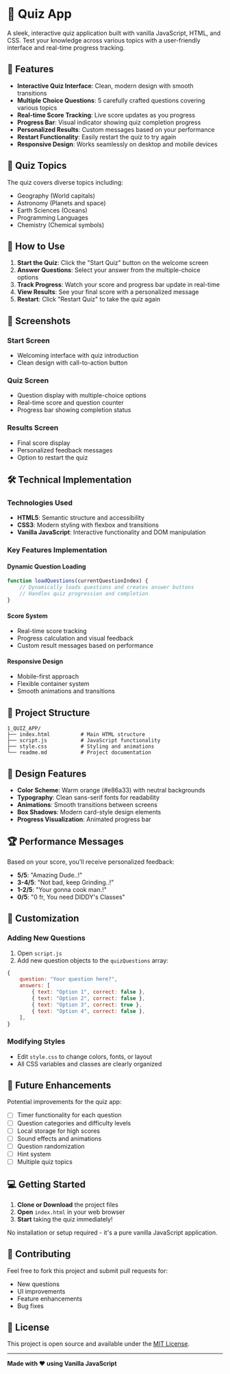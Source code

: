 # 🧠 Quiz App

A sleek, interactive quiz application built with vanilla JavaScript, HTML, and CSS. Test your knowledge across various topics with a user-friendly interface and real-time progress tracking.

## 🌟 Features

- **Interactive Quiz Interface**: Clean, modern design with smooth transitions
- **Multiple Choice Questions**: 5 carefully crafted questions covering various topics
- **Real-time Score Tracking**: Live score updates as you progress
- **Progress Bar**: Visual indicator showing quiz completion progress
- **Personalized Results**: Custom messages based on your performance
- **Restart Functionality**: Easily restart the quiz to try again
- **Responsive Design**: Works seamlessly on desktop and mobile devices

## 🎯 Quiz Topics

The quiz covers diverse topics including:
- Geography (World capitals)
- Astronomy (Planets and space)
- Earth Sciences (Oceans)
- Programming Languages
- Chemistry (Chemical symbols)

## 🚀 How to Use

1. **Start the Quiz**: Click the "Start Quiz" button on the welcome screen
2. **Answer Questions**: Select your answer from the multiple-choice options
3. **Track Progress**: Watch your score and progress bar update in real-time
4. **View Results**: See your final score with a personalized message
5. **Restart**: Click "Restart Quiz" to take the quiz again

## 📱 Screenshots

### Start Screen
- Welcoming interface with quiz introduction
- Clean design with call-to-action button

### Quiz Screen
- Question display with multiple-choice options
- Real-time score and question counter
- Progress bar showing completion status

### Results Screen
- Final score display
- Personalized feedback messages
- Option to restart the quiz

## 🛠️ Technical Implementation

### Technologies Used
- **HTML5**: Semantic structure and accessibility
- **CSS3**: Modern styling with flexbox and transitions
- **Vanilla JavaScript**: Interactive functionality and DOM manipulation

### Key Features Implementation

#### Dynamic Question Loading
```javascript
function loadQuestions(currentQuestionIndex) {
    // Dynamically loads questions and creates answer buttons
    // Handles quiz progression and completion
}
```

#### Score System
- Real-time score tracking
- Progress calculation and visual feedback
- Custom result messages based on performance

#### Responsive Design
- Mobile-first approach
- Flexible container system
- Smooth animations and transitions

## 📁 Project Structure

```
1_QUIZ_APP/
├── index.html          # Main HTML structure
├── script.js           # JavaScript functionality
├── style.css           # Styling and animations
└── readme.md           # Project documentation
```

## 🎨 Design Features

- **Color Scheme**: Warm orange (#e86a33) with neutral backgrounds
- **Typography**: Clean sans-serif fonts for readability
- **Animations**: Smooth transitions between screens
- **Box Shadows**: Modern card-style design elements
- **Progress Visualization**: Animated progress bar

## 🏆 Performance Messages

Based on your score, you'll receive personalized feedback:
- **5/5**: "Amazing Dude..!" 
- **3-4/5**: "Not bad, keep Grinding..!"
- **1-2/5**: "Your gonna cook man.!"
- **0/5**: "0 fr, You need DIDDY's Classes"

## 🔧 Customization

### Adding New Questions
1. Open `script.js`
2. Add new question objects to the `quizQuestions` array:
```javascript
{
    question: "Your question here?",
    answers: [
        { text: "Option 1", correct: false },
        { text: "Option 2", correct: false },
        { text: "Option 3", correct: true },
        { text: "Option 4", correct: false },
    ],
}
```

### Modifying Styles
- Edit `style.css` to change colors, fonts, or layout
- All CSS variables and classes are clearly organized

## 🎯 Future Enhancements

Potential improvements for the quiz app:
- [ ] Timer functionality for each question
- [ ] Question categories and difficulty levels
- [ ] Local storage for high scores
- [ ] Sound effects and animations
- [ ] Question randomization
- [ ] Hint system
- [ ] Multiple quiz topics

## 💻 Getting Started

1. **Clone or Download** the project files
2. **Open** `index.html` in your web browser
3. **Start** taking the quiz immediately!

No installation or setup required - it's a pure vanilla JavaScript application.

## 🤝 Contributing

Feel free to fork this project and submit pull requests for:
- New questions
- UI improvements
- Feature enhancements
- Bug fixes

## 📄 License

This project is open source and available under the [MIT License](LICENSE).

---

**Made with ❤️ using Vanilla JavaScript**
